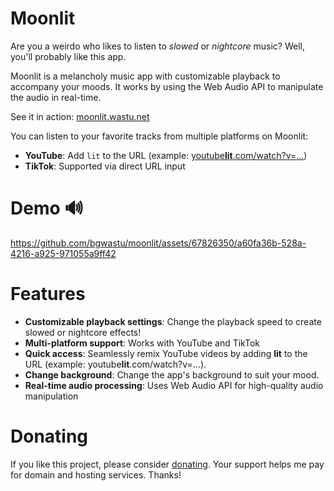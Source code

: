 # Moonlit
Are you a weirdo who likes to listen to *slowed* or *nightcore* music? Well, you'll probably like this app.

Moonlit is a melancholy music app with customizable playback to accompany your moods. It works by using the Web Audio API to manipulate the audio in real-time.

See it in action: [moonlit.wastu.net](https://moonlit.wastu.net)

You can listen to your favorite tracks from multiple platforms on Moonlit:
- **YouTube**: Add `lit` to the URL (example: [youtube**lit**.com/watch?v=...](https://www.youtubelit.com/watch?v=dQw4w9WgXcQ))
- **TikTok**: Supported via direct URL input

# Demo 🔊
https://github.com/bgwastu/moonlit/assets/67826350/a60fa36b-528a-4216-a925-971055a9ff42


# Features
- **Customizable playback settings**: Change the playback speed to create slowed or nightcore effects!
- **Multi-platform support**: Works with YouTube and TikTok
- **Quick access**: Seamlessly remix YouTube videos by adding **lit** to the URL (example: youtube**lit**.com/watch?v=...).
- **Change background**: Change the app's background to suit your mood.
- **Real-time audio processing**: Uses Web Audio API for high-quality audio manipulation

# Donating
If you like this project, please consider [donating](https://www.buymeacoffee.com/moonlitapp). Your support helps me pay for domain and hosting services. Thanks!
